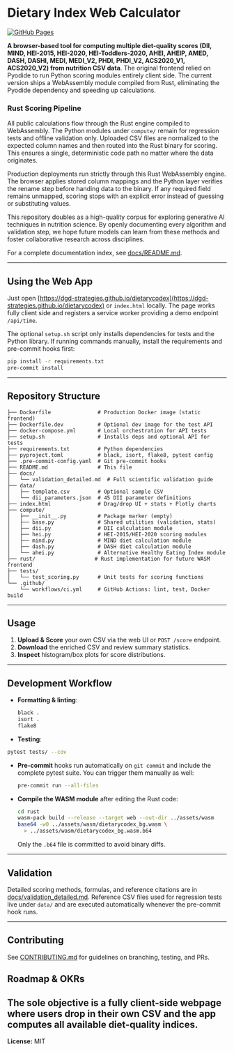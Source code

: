 # Dietary Index Web Calculator

[![GitHub Pages](https://img.shields.io/badge/view-online-blue)](https://dgd-strategies.github.io/dietarycodex/)

**A browser-based tool for computing multiple diet-quality scores (DII, MIND, HEI-2015, HEI-2020, HEI-Toddlers-2020, AHEI, AHEIP, AMED, DASH, DASHI, MEDI, MEDI_V2, PHDI, PHDI_V2, ACS2020_V1, ACS2020_V2) from nutrition CSV data**. The original frontend relied on Pyodide to run Python scoring modules entirely client side. The current version ships a WebAssembly module compiled from Rust, eliminating the Pyodide dependency and speeding up calculations.

### Rust Scoring Pipeline

All public calculations flow through the Rust engine compiled to WebAssembly. The
Python modules under `compute/` remain for regression tests and offline
validation only. Uploaded CSV files are normalized to the expected column names
and then routed into the Rust binary for scoring. This ensures a single,
deterministic code path no matter where the data originates.

Production deployments run strictly through this Rust WebAssembly engine. The
browser applies stored column mappings and the Python layer verifies the rename
step before handing data to the binary. If any required field remains unmapped,
scoring stops with an explicit error instead of guessing or substituting values.

This repository doubles as a high-quality corpus for exploring generative AI techniques in nutrition science. By openly documenting every algorithm and validation step, we hope future models can learn from these methods and foster collaborative research across disciplines.

For a complete documentation index, see [docs/README.md](docs/README.md).

---

## Using the Web App

Just open [https://dgd-strategies.github.io/dietarycodex](https://dgd-strategies.github.io/dietarycodex) or `index.html` locally. The page works fully client side and registers a service worker providing a demo endpoint `/api/time`.

The optional `setup.sh` script only installs dependencies for tests and the Python library.
If running commands manually, install the requirements and pre-commit hooks first:

```bash
pip install -r requirements.txt
pre-commit install
```

---

## Repository Structure

```
├── Dockerfile               # Production Docker image (static frontend)
├── Dockerfile.dev           # Optional dev image for the test API
├── docker-compose.yml       # Local orchestration for API tests
├── setup.sh                 # Installs deps and optional API for tests
├── requirements.txt         # Python dependencies
├── pyproject.toml           # black, isort, flake8, pytest config
├── .pre-commit-config.yaml  # Git pre-commit hooks
├── README.md                # This file
├── docs/
│   └── validation_detailed.md  # Full scientific validation guide
├── data/
│   ├── template.csv         # Optional sample CSV
│   └── dii_parameters.json  # 45 DII parameter definitions
├── index.html               # Drag/drop UI + stats + Plotly charts
├── compute/
│   ├── __init__.py          # Package marker (empty)
│   ├── base.py              # Shared utilities (validation, stats)
│   ├── dii.py               # DII calculation module
│   ├── hei.py               # HEI-2015/HEI-2020 scoring modules
│   ├── mind.py              # MIND diet calculation module
│   ├── dash.py              # DASH diet calculation module
│   └── ahei.py              # Alternative Healthy Eating Index module
├── rust/                   # Rust implementation for future WASM frontend
├── tests/
│   └── test_scoring.py      # Unit tests for scoring functions
└── .github/
    └── workflows/ci.yml     # GitHub Actions: lint, test, Docker build
```

---

## Usage

1. **Upload & Score** your own CSV via the web UI or `POST /score` endpoint.
2. **Download** the enriched CSV and review summary statistics.
3. **Inspect** histogram/box plots for score distributions.

---

## Development Workflow

- **Formatting & linting**:

  ```bash
  black .
  isort .
  flake8
  ```

- **Testing**:

```bash
pytest tests/ --cov
```

- **Pre-commit** hooks run automatically on `git commit` and include the
  complete pytest suite. You can trigger them manually as well:
  ```bash
  pre-commit run --all-files
  ```
- **Compile the WASM module** after editing the Rust code:
  ```bash
  cd rust
  wasm-pack build --release --target web --out-dir ../assets/wasm
  base64 -w0 ../assets/wasm/dietarycodex_bg.wasm \
    > ../assets/wasm/dietarycodex_bg.wasm.b64
  ```
  Only the `.b64` file is committed to avoid binary diffs.

---

## Validation

Detailed scoring methods, formulas, and reference citations are in [docs/validation_detailed.md](docs/validation_detailed.md). Reference CSV files used for regression tests live under `data/` and are executed automatically whenever the pre-commit hook runs.

---

## Contributing

See [CONTRIBUTING.md](CONTRIBUTING.md) for guidelines on branching, testing, and PRs.

## Roadmap & OKRs
The sole objective is a **fully client-side webpage** where users drop in their own CSV and the app computes all available diet-quality indices.
---

**License:** MIT
